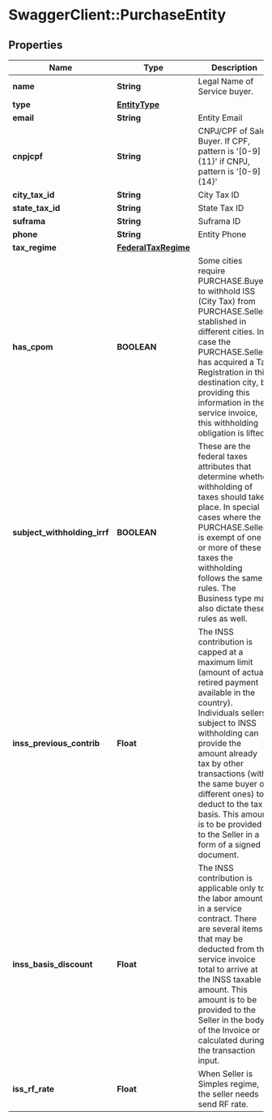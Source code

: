 # SwaggerClient::PurchaseEntity

## Properties
Name | Type | Description | Notes
------------ | ------------- | ------------- | -------------
**name** | **String** | Legal Name of Service buyer. | [optional] 
**type** | [**EntityType**](EntityType.md) |  | [optional] 
**email** | **String** | Entity Email | [optional] 
**cnpjcpf** | **String** | CNPJ/CPF of Sales Buyer. If CPF, pattern is &#39;[0-9]{11}&#39; if CNPJ, pattern is &#39;[0-9]{14}&#39; | [optional] 
**city_tax_id** | **String** | City Tax ID | [optional] 
**state_tax_id** | **String** | State Tax ID | [optional] 
**suframa** | **String** | Suframa ID | [optional] 
**phone** | **String** | Entity Phone | [optional] 
**tax_regime** | [**FederalTaxRegime**](FederalTaxRegime.md) |  | [optional] 
**has_cpom** | **BOOLEAN** | Some cities require PURCHASE.Buyers to withhold ISS (City Tax) from PURCHASE.Sellers stablished in different cities. In case the PURCHASE.Seller has acquired a Tax Registration in this destination city, by providing this information in the service invoice, this withholding obligation is lifted. | [optional] 
**subject_withholding_irrf** | **BOOLEAN** | These are the federal taxes attributes that determine whether withholding of taxes should take place. In special cases where the PURCHASE.Seller is exempt of one or more of these taxes the withholding follows the same rules. The Business type may also dictate these rules as well. | [optional] 
**inss_previous_contrib** | **Float** | The INSS contribution is capped at a maximum limit (amount of actual retired payment available in the country).  Individuals sellers subject to INSS withholding can provide the amount already tax by other transactions (with the same buyer or different ones) to deduct to the tax basis. This amount is to be provided to the Seller in a form of a signed document. | [optional] 
**inss_basis_discount** | **Float** | The INSS contribution is applicable only to the labor amount in a service contract.  There are several items that may be deducted from the service invoice total to arrive at the INSS taxable amount. This amount is to be provided to the Seller in the body of the Invoice or calculated during the transaction input. | [optional] 
**iss_rf_rate** | **Float** | When Seller is Simples regime, the seller needs send RF rate. | [optional] 



